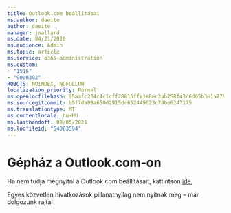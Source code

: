 ```yaml
---
title: Outlook.com beállításai
ms.author: daeite
author: daeite
manager: joallard
ms.date: 04/21/2020
ms.audience: Admin
ms.topic: article
ms.service: o365-administration
ms.custom:
- "1916"
- "9000302"
ROBOTS: NOINDEX, NOFOLLOW
localization_priority: Normal
ms.openlocfilehash: 95aafc234c4c1cff28816ffe1e8ec2ab258f43c6d05b3e1a778ad1a701235512
ms.sourcegitcommit: b5f7da89a650d2915dc652449623c78be6247175
ms.translationtype: MT
ms.contentlocale: hu-HU
ms.lasthandoff: 08/05/2021
ms.locfileid: "54063594"
---
```

# <a name="settings-in-outlookcom"></a>Gépház a Outlook.com-on

Ha nem tudja megnyitni a Outlook.com beállításait, kattintson [ide.](https://outlook.live.com/mail/options/general/timeAndLanguage)

Egyes közvetlen hivatkozások pillanatnyilag nem nyitnak meg – már dolgozunk rajta!